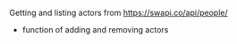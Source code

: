 Getting and listing actors from https://swapi.co/api/people/ 
- function of adding and removing actors 
